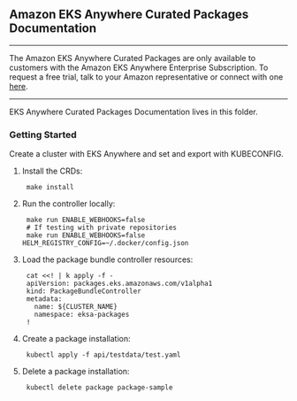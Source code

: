 ## Amazon EKS Anywhere Curated Packages Documentation

---
The Amazon EKS Anywhere Curated Packages are only available to customers with the Amazon EKS Anywhere Enterprise Subscription. To request a free trial, talk to your Amazon representative or connect with one [here](https://aws.amazon.com/contact-us/sales-support-eks/).

---

EKS Anywhere Curated Packages Documentation lives in this folder.

### Getting Started

Create a cluster with EKS Anywhere and set and export with KUBECONFIG.

1. Install the CRDs:

        make install

1. Run the controller locally:

        make run ENABLE_WEBHOOKS=false
        # If testing with private repositories
        make run ENABLE_WEBHOOKS=false HELM_REGISTRY_CONFIG=~/.docker/config.json

1. Load the package bundle controller resources:

        cat <<! | k apply -f -
        apiVersion: packages.eks.amazonaws.com/v1alpha1
        kind: PackageBundleController
        metadata:
          name: ${CLUSTER_NAME}
          namespace: eksa-packages
        !

1. Create a package installation:

        kubectl apply -f api/testdata/test.yaml

1. Delete a package installation:

        kubectl delete package package-sample

